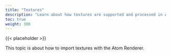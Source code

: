 ```yaml
---
title: "Textures"
description: "Learn about how textures are supported and processed in Atom Renderer."
toc: true
weight: 300
---  
```


{{< placeholder >}}

This topic is about  how to import textures with the Atom Renderer. 